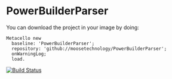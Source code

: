 # PowerBuilderParser

You can download the project in your image by doing:

```st
Metacello new
  baseline: 'PowerBuilderParser';
  repository: 'github://moosetechnology/PowerBuilderParser';
  onWarningLog;
  load.
```
[![Build Status](https://travis-ci.org/moosetechnology/PowerBuilderParser.svg?branch=developpement)](https://travis-ci.org/moosetechnology/PowerBuilderParser)

